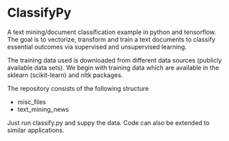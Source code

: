 # ClassifyPy
A text mining/document classification example in python and tensorflow. The goal is to vectorize, transform and train a text documents to classify essential outcomes via supervised and unsupervised learning.

The training data used is downloaded from different data sources (publicly available data sets). We begin with training data which are available in the sklearn (scikit-learn) and nltk packages.

The repository consists of the following structure

- misc_files
- text_mining_news

Just run classify.py and suppy the data. Code can also be extended to similar applications.

